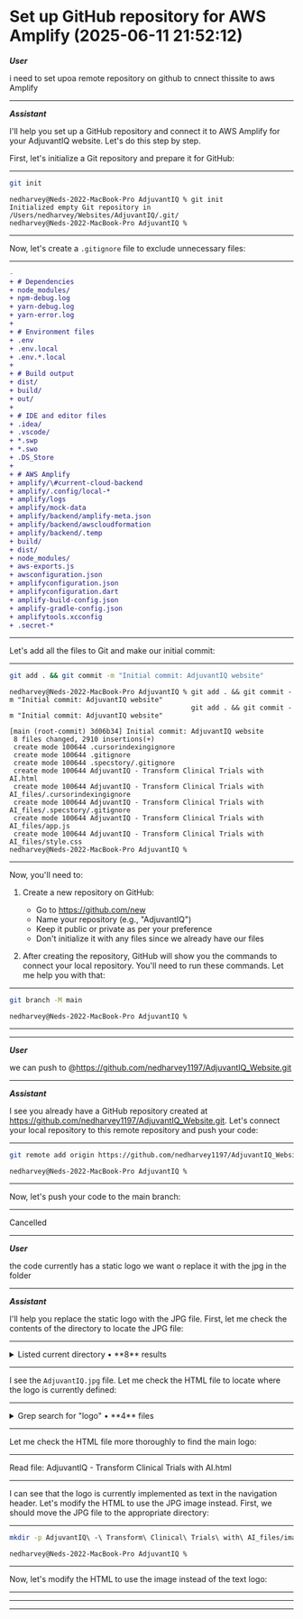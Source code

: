 <!-- Generated by SpecStory -->

# Set up GitHub repository for AWS Amplify (2025-06-11 21:52:12)

_**User**_

i need to set upoa remote repository on github to cnnect thissite to aws Amplify

---

_**Assistant**_

I'll help you set up a GitHub repository and connect it to AWS Amplify for your AdjuvantIQ website. Let's do this step by step.

First, let's initialize a Git repository and prepare it for GitHub:


---

```bash
git init
```

```
nedharvey@Neds-2022-MacBook-Pro AdjuvantIQ % git init
Initialized empty Git repository in /Users/nedharvey/Websites/AdjuvantIQ/.git/
nedharvey@Neds-2022-MacBook-Pro AdjuvantIQ %
```

---

Now, let's create a `.gitignore` file to exclude unnecessary files:


---

```diff
- 
+ # Dependencies
+ node_modules/
+ npm-debug.log
+ yarn-debug.log
+ yarn-error.log
+ 
+ # Environment files
+ .env
+ .env.local
+ .env.*.local
+ 
+ # Build output
+ dist/
+ build/
+ out/
+ 
+ # IDE and editor files
+ .idea/
+ .vscode/
+ *.swp
+ *.swo
+ .DS_Store
+ 
+ # AWS Amplify
+ amplify/\#current-cloud-backend
+ amplify/.config/local-*
+ amplify/logs
+ amplify/mock-data
+ amplify/backend/amplify-meta.json
+ amplify/backend/awscloudformation
+ amplify/backend/.temp
+ build/
+ dist/
+ node_modules/
+ aws-exports.js
+ awsconfiguration.json
+ amplifyconfiguration.json
+ amplifyconfiguration.dart
+ amplify-build-config.json
+ amplify-gradle-config.json
+ amplifytools.xcconfig
+ .secret-* 
```

---

Let's add all the files to Git and make our initial commit:


---

```bash
git add . && git commit -m "Initial commit: AdjuvantIQ website"
```

```
nedharvey@Neds-2022-MacBook-Pro AdjuvantIQ % git add . && git commit -m "Initial commit: AdjuvantIQ website"
                                             git add . && git commit -m "Initial commit: AdjuvantIQ website"
 
[main (root-commit) 3d06b34] Initial commit: AdjuvantIQ website
 8 files changed, 2910 insertions(+)
 create mode 100644 .cursorindexingignore
 create mode 100644 .gitignore
 create mode 100644 .specstory/.gitignore
 create mode 100644 AdjuvantIQ - Transform Clinical Trials with AI.html
 create mode 100644 AdjuvantIQ - Transform Clinical Trials with AI_files/.cursorindexingignore
 create mode 100644 AdjuvantIQ - Transform Clinical Trials with AI_files/.specstory/.gitignore
 create mode 100644 AdjuvantIQ - Transform Clinical Trials with AI_files/app.js
 create mode 100644 AdjuvantIQ - Transform Clinical Trials with AI_files/style.css
nedharvey@Neds-2022-MacBook-Pro AdjuvantIQ %
```

---

Now, you'll need to:

1. Create a new repository on GitHub:
   - Go to https://github.com/new
   - Name your repository (e.g., "AdjuvantIQ")
   - Keep it public or private as per your preference
   - Don't initialize it with any files since we already have our files

2. After creating the repository, GitHub will show you the commands to connect your local repository. You'll need to run these commands. Let me help you with that:


---

```bash
git branch -M main
```

```
nedharvey@Neds-2022-MacBook-Pro AdjuvantIQ % 

```

---



---

_**User**_

we can push to @https://github.com/nedharvey1197/AdjuvantIQ_Website.git 

---

_**Assistant**_

I see you already have a GitHub repository created at https://github.com/nedharvey1197/AdjuvantIQ_Website.git. Let's connect your local repository to this remote repository and push your code:


---

```bash
git remote add origin https://github.com/nedharvey1197/AdjuvantIQ_Website.git
```

```
nedharvey@Neds-2022-MacBook-Pro AdjuvantIQ % 

```

---

Now, let's push your code to the main branch:


---

Cancelled

---

_**User**_

the code currently has a static logo we want o replace it with the jpg in the folder

---

_**Assistant**_

I'll help you replace the static logo with the JPG file. First, let me check the contents of the directory to locate the JPG file:


---

<details>
            <summary>Listed current directory • **8** results</summary>
        
| Name |
|-------|
| 📁 `.git` |
| 📄 `.DS_Store` |
| 📄 `.gitignore` |
| 📄 `AdjuvantIQ - Transform Clinical Trials with AI.html` |
| 📁 `.specstory` |
| 📄 `.cursorindexingignore` |
| 📁 `AdjuvantIQ - Transform Clinical Trials with AI_files` |
| 📄 `AdjuvantIQ.jpg` |

</details>

---

I see the `AdjuvantIQ.jpg` file. Let me check the HTML file to locate where the logo is currently defined:


---

<details>
            <summary>Grep search for "logo" • **4** files</summary>
        
| File | Line | Match |
|------|------|-------|
| `file:///Users/nedharvey/Websites/AdjuvantIQ/AdjuvantIQ%20-%20Transform%20Clinical%20Trials%20with%20AI.html` | L423 | `<div class="partner-logo">` |
| `file:///Users/nedharvey/Websites/AdjuvantIQ/AdjuvantIQ%20-%20Transform%20Clinical%20Trials%20with%20AI.html` | L424 | `<div class="logo-placeholder">Logo</div>` |
| `file:///Users/nedharvey/Websites/AdjuvantIQ/AdjuvantIQ%20-%20Transform%20Clinical%20Trials%20with%20AI.html` | L427 | `<p>[Description/logo placeholder]</p>` |
| `file:///Users/nedharvey/Websites/AdjuvantIQ/AdjuvantIQ%20-%20Transform%20Clinical%20Trials%20with%20AI.html` | L430 | `<div class="partner-logo">` |
| `file:///Users/nedharvey/Websites/AdjuvantIQ/AdjuvantIQ%20-%20Transform%20Clinical%20Trials%20with%20AI.html` | L431 | `<div class="logo-placeholder">Logo</div>` |
| `file:///Users/nedharvey/Websites/AdjuvantIQ/AdjuvantIQ%20-%20Transform%20Clinical%20Trials%20with%20AI.html` | L434 | `<p>[Description/logo placeholder]</p>` |
| `file:///Users/nedharvey/Websites/AdjuvantIQ/AdjuvantIQ%20-%20Transform%20Clinical%20Trials%20with%20AI.html` | L437 | `<div class="partner-logo">` |
| `file:///Users/nedharvey/Websites/AdjuvantIQ/AdjuvantIQ%20-%20Transform%20Clinical%20Trials%20with%20AI.html` | L438 | `<div class="logo-placeholder">Logo</div>` |
| `file:///Users/nedharvey/Websites/AdjuvantIQ/AdjuvantIQ%20-%20Transform%20Clinical%20Trials%20with%20AI.html` | L441 | `<p>[Description/logo placeholder]</p>` |
| `file:///Users/nedharvey/Websites/AdjuvantIQ/AdjuvantIQ%20-%20Transform%20Clinical%20Trials%20with%20AI_files/style.css` | L1227 | `.partner-logo {` |
| `file:///Users/nedharvey/Websites/AdjuvantIQ/AdjuvantIQ%20-%20Transform%20Clinical%20Trials%20with%20AI_files/style.css` | L1238 | `.logo-placeholder {` |
| `file:///Users/nedharvey/Websites/AdjuvantIQ/AdjuvantIQ%20-%20Transform%20Clinical%20Trials%20with%20AI_files/style.css` | L1227 | `.partner-logo {` |
| `file:///Users/nedharvey/Websites/AdjuvantIQ/AdjuvantIQ%20-%20Transform%20Clinical%20Trials%20with%20AI_files/style.css` | L1238 | `.logo-placeholder {` |
| `file:///Users/nedharvey/Websites/AdjuvantIQ/AdjuvantIQ%20-%20Transform%20Clinical%20Trials%20with%20AI.html` | L423 | `<div class="partner-logo">` |
| `file:///Users/nedharvey/Websites/AdjuvantIQ/AdjuvantIQ%20-%20Transform%20Clinical%20Trials%20with%20AI.html` | L424 | `<div class="logo-placeholder">Logo</div>` |
| `file:///Users/nedharvey/Websites/AdjuvantIQ/AdjuvantIQ%20-%20Transform%20Clinical%20Trials%20with%20AI.html` | L427 | `<p>[Description/logo placeholder]</p>` |
| `file:///Users/nedharvey/Websites/AdjuvantIQ/AdjuvantIQ%20-%20Transform%20Clinical%20Trials%20with%20AI.html` | L430 | `<div class="partner-logo">` |
| `file:///Users/nedharvey/Websites/AdjuvantIQ/AdjuvantIQ%20-%20Transform%20Clinical%20Trials%20with%20AI.html` | L431 | `<div class="logo-placeholder">Logo</div>` |
| `file:///Users/nedharvey/Websites/AdjuvantIQ/AdjuvantIQ%20-%20Transform%20Clinical%20Trials%20with%20AI.html` | L434 | `<p>[Description/logo placeholder]</p>` |
| `file:///Users/nedharvey/Websites/AdjuvantIQ/AdjuvantIQ%20-%20Transform%20Clinical%20Trials%20with%20AI.html` | L437 | `<div class="partner-logo">` |
| `file:///Users/nedharvey/Websites/AdjuvantIQ/AdjuvantIQ%20-%20Transform%20Clinical%20Trials%20with%20AI.html` | L438 | `<div class="logo-placeholder">Logo</div>` |
| `file:///Users/nedharvey/Websites/AdjuvantIQ/AdjuvantIQ%20-%20Transform%20Clinical%20Trials%20with%20AI.html` | L441 | `<p>[Description/logo placeholder]</p>` |

</details>

---

Let me check the HTML file more thoroughly to find the main logo:


---

Read file: AdjuvantIQ - Transform Clinical Trials with AI.html

---

I can see that the logo is currently implemented as text in the navigation header. Let's modify the HTML to use the JPG image instead. First, we should move the JPG file to the appropriate directory:


---

```bash
mkdir -p AdjuvantIQ\ -\ Transform\ Clinical\ Trials\ with\ AI_files/images && mv AdjuvantIQ.jpg AdjuvantIQ\ -\ Transform\ Clinical\ Trials\ with\ AI_files/images/
```

```
nedharvey@Neds-2022-MacBook-Pro AdjuvantIQ % 

```

---

Now, let's modify the HTML to use the image instead of the text logo:


---



---



---

